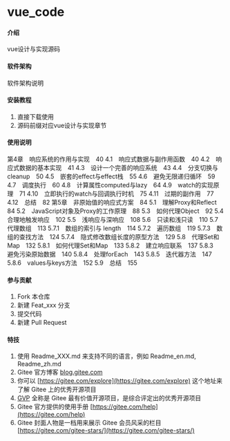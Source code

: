 # vue_code

#### 介绍
vue设计与实现源码

#### 软件架构
软件架构说明


#### 安装教程

1.  直接下载使用
2.  源码前缀对应vue设计与实现章节

#### 使用说明

第4章　响应系统的作用与实现　40
4.1　响应式数据与副作用函数　40
4.2　响应式数据的基本实现　41
4.3　设计一个完善的响应系统　43
4.4　分支切换与cleanup　50
4.5　嵌套的effect与effect栈　55
4.6　避免无限递归循环　59
4.7　调度执行　60
4.8　计算属性computed与lazy　64
4.9　watch的实现原理　71
4.10　立即执行的watch与回调执行时机　75
4.11　过期的副作用　77
4.12　总结　82
第5章　非原始值的响应式方案　84
5.1　理解Proxy和Reflect　84
5.2　JavaScript对象及Proxy的工作原理　88
5.3　如何代理Object　92
5.4　合理地触发响应　102
5.5　浅响应与深响应　108
5.6　只读和浅只读　110
5.7　代理数组　113
5.7.1　数组的索引与 length　114
5.7.2　遍历数组　119
5.7.3　数组的查找方法　124
5.7.4　隐式修改数组长度的原型方法　129
5.8　代理Set和Map　132
5.8.1　如何代理Set和Map　133
5.8.2　建立响应联系　137
5.8.3　避免污染原始数据　140
5.8.4　处理forEach　143
5.8.5　迭代器方法　147
5.8.6　values与keys方法　152
5.9　总结　155

#### 参与贡献

1.  Fork 本仓库
2.  新建 Feat_xxx 分支
3.  提交代码
4.  新建 Pull Request


#### 特技

1.  使用 Readme\_XXX.md 来支持不同的语言，例如 Readme\_en.md, Readme\_zh.md
2.  Gitee 官方博客 [blog.gitee.com](https://blog.gitee.com)
3.  你可以 [https://gitee.com/explore](https://gitee.com/explore) 这个地址来了解 Gitee 上的优秀开源项目
4.  [GVP](https://gitee.com/gvp) 全称是 Gitee 最有价值开源项目，是综合评定出的优秀开源项目
5.  Gitee 官方提供的使用手册 [https://gitee.com/help](https://gitee.com/help)
6.  Gitee 封面人物是一档用来展示 Gitee 会员风采的栏目 [https://gitee.com/gitee-stars/](https://gitee.com/gitee-stars/)
